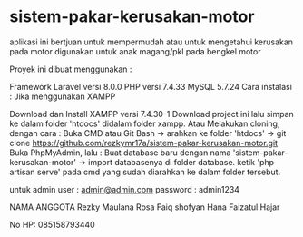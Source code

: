 # sistem-pakar-kerusakan-motor
aplikasi ini bertjuan untuk mempermudah atau untuk mengetahui kerusakan pada motor
digunakan untuk anak magang/pkl pada bengkel motor

Proyek ini dibuat menggunakan :

Framework Laravel versi 8.0.0
PHP versi 7.4.33
MySQL 5.7.24
Cara instalasi : Jika menggunakan XAMPP

Download dan Install XAMPP versi 7.4.30-1
Download project ini lalu simpan ke dalam folder 'htdocs' didalam folder xampp. Atau
Melakukan cloning, dengan cara : Buka CMD atau Git Bash -> arahkan ke folder 'htdocs' -> git clone https://github.com/rezkymr17a/sistem-pakar-kerusakan-motor.git
Buka PhpMyAdmin, lalu : Buat database baru dengan nama 'sistem-pakar-kerusakan-motor' -> import databasenya di folder database.
ketik 'php artisan serve' pada cmd yang sudah diarahkan ke dalam folder tersebut.

untuk admin
user : admin@admin.com
password : admin1234


NAMA ANGGOTA
Rezky Maulana Rosa
Faiq shofyan
Hana Faizatul Hajar

No HP: 085158793440



